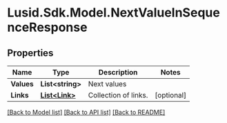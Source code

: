 # Lusid.Sdk.Model.NextValueInSequenceResponse

## Properties

Name | Type | Description | Notes
------------ | ------------- | ------------- | -------------
**Values** | **List&lt;string&gt;** | Next values | 
**Links** | [**List&lt;Link&gt;**](Link.md) | Collection of links. | [optional] 

[[Back to Model list]](../README.md#documentation-for-models) [[Back to API list]](../README.md#documentation-for-api-endpoints) [[Back to README]](../README.md)

